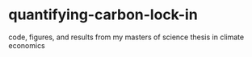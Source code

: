 # quantifying-carbon-lock-in
code, figures, and results from my masters of science thesis in climate economics
